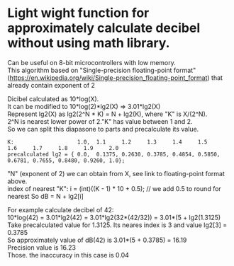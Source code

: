 # Light wight function for approximately calculate decibel without using math library.

Can be useful on 8-bit microcontrollers with low memory.  
This algorithm based on  "Single-precision floating-point format" (https://en.wikipedia.org/wiki/Single-precision_floating-point_format)
that already contain exponent of 2 

Dicibel calculated as 10\*log(X).  
It can be modified to 10\*log(2)\*lg2(X) => 3.01\*lg2(X)  
Represent lg2(X) as lg2(2^N \* K) = N + lg2(K), where "K" is  X/(2^N).   
2^N is nearest lower power of 2."K" has value between 1 and 2.  
So we can split this diapasone to parts and precalculate its value.
```
K:                    1.0,  1.1     1.2     1.3     1.4     1.5     1.6     1.7     1.8     1.9     2.0
precalculated lg2 = { 0.0,  0.1375, 0.2630, 0.3785, 0.4854, 0.5850, 0.6781, 0.7655, 0.8480, 0.9260, 1.0};
```
"N" (exponent of 2) we can obtain from X, see link to floating-point format above.  
index of nearest "K": i = (int)((K - 1) * 10 + 0.5); // we add 0.5 to round for nearest 
So dB = N + lg2\[i\]

For example calculate decibel of 42:  
10\*log(42) = 3.01\*lg2(42) = 3.01\*lg2(32\*(42/32)) = 3.01\*(5 + lg2(1.3125)  
Take precalculated value for 1.3125. Its neares index is 3 and value lg2\[3\] = 0.3785  
So approximately value of dB(42) is 3.01\*(5 + 0.3785) = 16.19  
Precision value is 16.23  
Those. the inaccuracy in this case is 0.04
